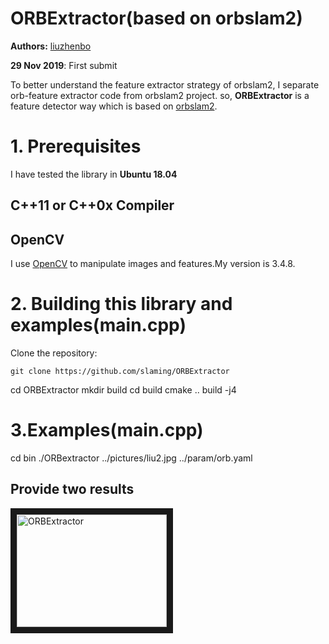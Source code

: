 # ORBExtractor(based on orbslam2)
**Authors:** [liuzhenbo](https://www.zhihu.com/people/liuzhenbo)

**29 Nov 2019**: First submit

To better understand the feature extractor strategy of orbslam2, I separate orb-feature extractor code from orbslam2 project.
so, **ORBExtractor** is a feature detector way which is based on [orbslam2](https://github.com/raulmur/ORB_SLAM2).

# 1. Prerequisites
I have tested the library in **Ubuntu 18.04**
 
## C++11 or C++0x Compiler

## OpenCV
I use [OpenCV](http://opencv.org) to manipulate images and features.My version is 3.4.8.

# 2. Building this library and examples(main.cpp)

Clone the repository:
```
git clone https://github.com/slaming/ORBExtractor
```

cd ORBExtractor
mkdir build
cd build
cmake ..
build -j4

# 3.Examples(main.cpp)

cd bin
./ORBextractor ../pictures/liu2.jpg ../param/orb.yaml

## Provide two results
<a href="https://github.com/slaming/ORBExtractor/blob/master/screenshots" target="_blank"><img src="https://github.com/slaming/ORBExtractor/blob/master/screenshots/liu1.jpg" 
alt="ORBExtractor" width="240" height="180" border="10" /></a>
